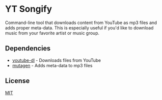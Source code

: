 # YT Songify
Command-line tool that downloads content from YouTube as mp3 files and adds proper meta-data. This is especially useful if you'd like to download music from your favorite artist or music group.

## Dependencies
* [youtube-dl](https://github.com/rg3/youtube-dl/blob/master/README.md) - Downloads files from YouTube
* [mutagen](http://mutagen.readthedocs.io/en/latest/) - Adds meta-data to mp3 files

## License
[MIT](https://github.com/loganlennox/yt-songify/blob/master/LICENSE)
